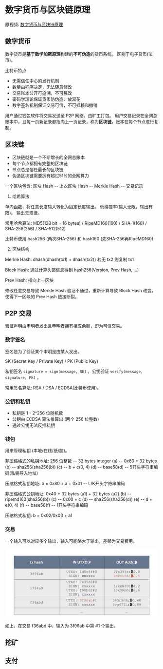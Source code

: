 # 数字货币与区块链原理

原视频: [数字货币与区块链原理](https://www.feiyangedu.com/course/1bhmuur980ag081003l8)

## 数字货币

数字货币是**基于数学加密原理**构建的**不可伪造**的货币系统。
区别于电子货币(法币)。

比特币特点:

* 无需信任中心的发行机制
* 数量由程序决定，无法随意修改
* 交易账本公开可追溯，不可篡改
* 密码学理论保证货币防伪造、放双花
* 数字签名机制保证交易可信，不可抵赖和撤销

用户通过钱包软件将交易发送至 P2P 网络，由旷工打包。
用户交易记录在全网总账本中，且每一页新记录都指向上一页记录，称为**区块链**，账本在每个节点进行复制。

## 区块链

* 区块链就是一个不断增长的全网总账本
* 每个节点都拥有完整的区块链
* 节点总是信任最长的区块链
* 伪造区块链需要拥有超过51%的全网算力

一个区块包含: 区块 Hash -- 上衣区块 Hash -- Merkle Hash -- 交易记录

1. 哈希算法

单向函数，将任意长度输入转化为固定长度输出。
低碰撞率(输入无限，输出有限)。
输出无规律。

常用哈希算法: MD5(128 bit = 16 bytes) / RipeMD160(160) / SHA-1(160) / SHA-256(256) / SHA-512(512)

比特币使用 hash256 (两次SHA-256) 和 hash160 (先SHA-256再RipeMD160)

2. 区块结构

Merkle Hash: dhash(dhash(tx1) + dhash(tx2)) 若无 tx2 则复制 tx1

Block Hash: 通过计算头部信息得到 hash256(Version, Prev Hash, ...)

Prev Hash: 指向上一区块

修改任意交易导致 Merkle Hash 验证不通过，重新计算导致 Block Hash 改变，使得下一区块的 Prev Hash 链接断裂。

## P2P 交易

验证声明由申明者发出且申明者拥有相应余额，即为可信交易。

### 数字签名

签名是为了验证某个申明是由某人发出。

SK (Secret Key / Private Key) / PK (Public Key)

私钥签名 `signature = sign(message, SK)` ，公钥验证 `verify(message, signature, PK)` 。

常用签名算法: RSA / DSA / ECDSA(比特币使用)。

### 公钥和私钥

* 私钥是 1 - 2^256 位随机数
* 公钥由 ECDSA 算法推算出 (两个 256 位整数)
* 通过公钥无法反推私钥

### 钱包

用来管理私钥 (本地/在线/纸/脑)。

非压缩格式的私钥地址: 256 位整数 -- 32 bytes integer (a) -- 0x80 + 32 bytes (b) -- sha256(sha256(b)) (c) -- b + c(0, 4) (d) -- 
base58(d) -- 5开头字符串编码(私钥导入地址)

压缩格式私钥地址: b = 0x80 + a + 0x01 -- L/K开头字符串编码

非压缩格式公钥地址: 0x40 + 32 bytes (a1) + 32 bytes (a2) (b) -- ripemd160(sha256(b)) (c) -- 0x00 + c (d) -- 
sha256(sha256(d)) (e) -- d + e(0, 4) (f) -- base58(f) -- 1开头字符串编码

压缩格式私钥: b = 0x02/0x03 + a1

### 交易

一个输入可以对应多个输出，输入可能略大于输出，差额为交易费用。

![交易记录](pic/bitcoin-tx.png)

如上，在交易 f36abd 中，输入为 3f96ab 中第 #1 个输出。

## 挖矿

## 支付


